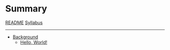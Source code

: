 # Summary

[README](README.md)
[Syllabus](syllabus.md)

---

- [Background](background/README.md)
  - [Hello, World!](background/hello-world.md)
